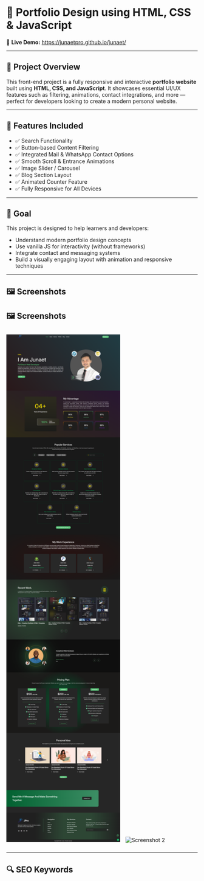 

# 🎨 Portfolio Design using HTML, CSS & JavaScript

🔗 **Live Demo:** https://junaetpro.github.io/junaet/

---

## 📌 Project Overview

This front-end project is a fully responsive and interactive **portfolio website** built using **HTML, CSS, and JavaScript**. It showcases essential UI/UX features such as filtering, animations, contact integrations, and more — perfect for developers looking to create a modern personal website.

---

## 🔧 Features Included

- ✅ Search Functionality  
- ✅ Button-based Content Filtering  
- ✅ Integrated Mail & WhatsApp Contact Options  
- ✅ Smooth Scroll & Entrance Animations  
- ✅ Image Slider / Carousel  
- ✅ Blog Section Layout  
- ✅ Animated Counter Feature  
- ✅ Fully Responsive for All Devices  

---

## 🧠 Goal

This project is designed to help learners and developers:

- Understand modern portfolio design concepts  
- Use vanilla JS for interactivity (without frameworks)  
- Integrate contact and messaging systems  
- Build a visually engaging layout with animation and responsive techniques  

---

## 🖼 Screenshots

## 🖼 Screenshots

<div style="white-space: nowrap; overflow-x: auto; padding: 10px 0;">

  <img src="https://github.com/junaetpro/junaet/blob/main/img/portfolio%20website%20%20html%20css%20portfolio%20%20responsive%20web%20design%20%20personal%20portfolio%20site%20%20web%20developer%20portfolio%20%20frontend%20portfolio%20%20creative%20portfolio%20%20developer%20website%20template%20%20javascript%20portfolio%20project%20%20modern%20we%20(4).jpg?raw=true" alt="Screenshot 1" width="300" style="display:inline-block; margin-right:10px;" />

  <img src="https://github.com/junaetpro/junaet/blob/main/img/portfolio%20website%20%20html%20css%20portfolio%20%20responsive%20web%20design%20%20personal%20portfolio%20site%20%20web%20developer%20portfolio%20%20frontend%20portfolio%20%20creative%20portfolio%20%20developer%20website%20template%20%20javascript%20portfolio%20project%20%20modern%20we.jpg?raw=true" alt="Screenshot 2" width="300" style="display:inline-block; margin-right:10px;" />

  <img src="https://github.com/junaetpro/junaet/blob/main/img/portfolio%20website%20%20html%20css%20portfolio%20%20responsive%20web%20design%20%20personal%20portfolio%20site%20%20web%20developer%20portfolio%20%20frontend%20portfolio%20%20creative%20portfolio%20%20developer%20website%20template%20%20javascript%20portfolio%20project%20%20modern%20we%20(5).jpg?raw=true" alt="Screenshot 3" width="300" style="display:inline-block; margin-right:10px;" />

  <img src="https://github.com/junaetpro/junaet/blob/main/img/portfolio%20website%20%20html%20css%20portfolio%20%20responsive%20web%20design%20%20personal%20portfolio%20site%20%20web%20developer%20portfolio%20%20frontend%20portfolio%20%20creative%20portfolio%20%20developer%20website%20template%20%20javascript%20portfolio%20project%20%20modern%20we%20(2).jpg?raw=true" alt="Screenshot 4" width="300" style="display:inline-block; margin-right:10px;" />

  <img src="https://github.com/junaetpro/junaet/blob/main/img/portfolio%20website%20%20html%20css%20portfolio%20%20responsive%20web%20design%20%20personal%20portfolio%20site%20%20web%20developer%20portfolio%20%20frontend%20portfolio%20%20creative%20portfolio%20%20developer%20website%20template%20%20javascript%20portfolio%20project%20%20modern%20we%20(3).jpg?raw=true" alt="Screenshot 5" width="300" style="display:inline-block; margin-right:10px;" />

</div>


---

## 🔍 SEO Keywords


